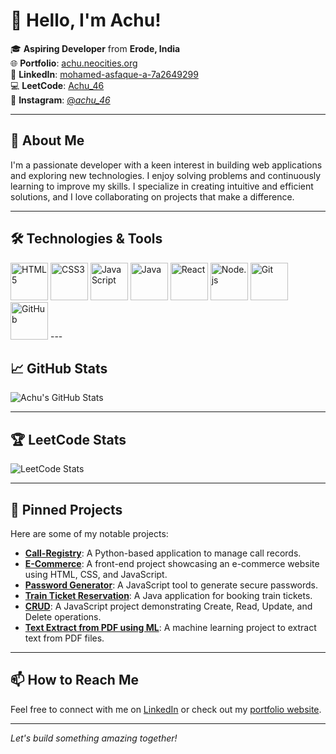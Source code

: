 # 👋 Hello, I'm Achu!

🎓 **Aspiring Developer** from **Erode, India**  
🌐 **Portfolio**: [achu.neocities.org](https://achu.neocities.org/Portfolio/Mohamed_Asfaque.A/PORTFOLIO/)  
💼 **LinkedIn**: [mohamed-asfaque-a-7a2649299](https://www.linkedin.com/in/mohamed-asfaque-a-7a2649299/)  
💻 **LeetCode**: [Achu_46](https://leetcode.com/u/Achu_46/)  
📸 **Instagram**: [@_achu_46_](https://www.instagram.com/_achu_46_/)

---

## 🚀 About Me

I'm a passionate developer with a keen interest in building web applications and exploring new technologies. I enjoy solving problems and continuously learning to improve my skills. I specialize in creating intuitive and efficient solutions, and I love collaborating on projects that make a difference.

---

## 🛠️ Technologies & Tools

 <tr>
            <td style="padding: 10px;">
                <img src="https://skillicons.dev/icons?i=html5" alt="HTML5" width="60"
                     style="transition: transform 0.3s ease-in-out;"
                     onmouseover="this.style.transform='scale(1.2)'" onmouseout="this.style.transform='scale(1)'">
            </td>
            <td style="padding: 10px;">
                <img src="https://skillicons.dev/icons?i=css3" alt="CSS3" width="60"
                     style="transition: transform 0.3s ease-in-out;"
                     onmouseover="this.style.transform='scale(1.2)'" onmouseout="this.style.transform='scale(1)'">
            </td>
            <td style="padding: 10px;">
                <img src="https://skillicons.dev/icons?i=javascript" alt="JavaScript" width="60"
                     style="transition: transform 0.3s ease-in-out;"
                     onmouseover="this.style.transform='scale(1.2)'" onmouseout="this.style.transform='scale(1)'">
            </td>
            <td style="padding: 10px;">
                <img src="https://skillicons.dev/icons?i=java" alt="Java" width="60"
                     style="transition: transform 0.3s ease-in-out;"
                     onmouseover="this.style.transform='scale(1.2)'" onmouseout="this.style.transform='scale(1)'">
            </td>
            <td style="padding: 10px;">
                <img src="https://skillicons.dev/icons?i=react" alt="React" width="60"
                     style="transition: transform 0.3s ease-in-out;"
                     onmouseover="this.style.transform='scale(1.2)'" onmouseout="this.style.transform='scale(1)'">
            </td>
        </tr>
        <tr>
            <td style="padding: 10px;">
                <img src="https://skillicons.dev/icons?i=nodejs" alt="Node.js" width="60"
                     style="transition: transform 0.3s ease-in-out;"
                     onmouseover="this.style.transform='scale(1.2)'" onmouseout="this.style.transform='scale(1)'">
            </td>
            <td style="padding: 10px;">
                <img src="https://skillicons.dev/icons?i=git" alt="Git" width="60"
                     style="transition: transform 0.3s ease-in-out;"
                     onmouseover="this.style.transform='scale(1.2)'" onmouseout="this.style.transform='scale(1)'">
            </td>
            <td style="padding: 10px;">
                <img src="https://skillicons.dev/icons?i=github" alt="GitHub" width="60"
                     style="transition: transform 0.3s ease-in-out;"
                     onmouseover="this.style.transform='scale(1.2)'" onmouseout="this.style.transform='scale(1)'">
            </td>
        </tr>
---

## 📈 GitHub Stats

![Achu's GitHub Stats](https://github-readme-stats.vercel.app/api?username=Achu46&show_icons=true&theme=radical)

---

## 🏆 LeetCode Stats

![LeetCode Stats](https://leetcode.card.workers.dev/?username=Achu_46)

---

## 📌 Pinned Projects

Here are some of my notable projects:

- [**Call-Registry**](https://github.com/Achu46/Call-Registry): A Python-based application to manage call records.
- [**E-Commerce**](https://github.com/Achu46/E-Commerce): A front-end project showcasing an e-commerce website using HTML, CSS, and JavaScript.
- [**Password Generator**](https://github.com/Achu46/Password_Generator): A JavaScript tool to generate secure passwords.
- [**Train Ticket Reservation**](https://github.com/Achu46/Train_Ticket_Reservation): A Java application for booking train tickets.
- [**CRUD**](https://github.com/Achu46/CRUD): A JavaScript project demonstrating Create, Read, Update, and Delete operations.
- [**Text Extract from PDF using ML**](https://github.com/Achu46/Text-extract-from-PDF-using-ML): A machine learning project to extract text from PDF files.

---

## 📫 How to Reach Me

Feel free to connect with me on [LinkedIn](https://www.linkedin.com/in/mohamed-asfaque-a-7a2649299/) or check out my [portfolio website](https://achu.neocities.org/Portfolio/Mohamed_Asfaque.A/PORTFOLIO/).

---

*Let's build something amazing together!*

